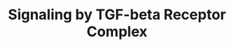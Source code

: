 ---
annotations:
- type: Pathway Ontology
  value: signaling pathway
authors:
- ReactomeTeam
- Anwesha
- Egonw
description: 'The TGF-beta/BMP pathway incorporates several signaling pathways that
  share most, but not all, components of a central signal transduction engine. The
  general signaling scheme is rather simple: upon binding of a ligand, an activated
  plasma membrane receptor complex is formed, which passes on the signal towards the
  nucleus through a phosphorylated receptor SMAD (R-SMAD). In the nucleus, the activated
  R-SMAD promotes transcription in complex with a closely related helper molecule
  termed Co-SMAD (SMAD4). However, this simple linear pathway expands into a network
  when various regulatory components and mechanisms are taken into account. The signaling
  pathway includes a great variety of different TGF-beta/BMP superfamily ligands and
  receptors, several types of the R-SMADs, and functionally critical negative feedback
  loops. The R-SMAD:Co-SMAD complex can interact with a great number of transcriptional
  co-activators/co-repressors to regulate positively or negatively effector genes,
  so that the interpretation of a signal depends on the cell-type and cross talk with
  other signaling pathways such as Notch, MAPK and Wnt. The pathway plays a number
  of different biological roles in the control of embryonic and adult cell proliferation
  and differentiation, and it is implicated in a great number of human diseases.<br>TGF
  beta (TGFB1) is secreted as a homodimer, and as such it binds to TGF beta receptor
  II (TGFBR2), inducing its dimerization. Binding of TGF beta enables TGFBR2 to form
  a stable hetero-tetrameric complex with TGF beta receptor I homodimer (TGFBR1).
  TGFBR2 acts as a serine/threonine kinase and phosphorylates serine and threonine
  residues within the short GS domain (glycine-serine rich domain) of TGFBR1.<br>The
  phosphorylated heterotetrameric TGF beta receptor complex (TGFBR) internalizes into
  clathrin coated endocytic vesicles where it associates with the endosomal membrane
  protein SARA. SARA facilitates the recruitment of cytosolic SMAD2 and SMAD3, which
  act as R-SMADs for TGF beta receptor complex. TGFBR1 phosphorylates recruited SMAD2
  and SMAD3, inducing a conformational change that promotes formation of R-SMAD trimers
  and dissociation of R-SMADs from the TGF beta receptor complex. <br>In the cytosol,
  phosphorylated SMAD2 and SMAD3 associate with SMAD4 (known as Co-SMAD), forming
  a heterotrimer which is more stable than the R-SMAD homotrimers. R-SMAD:Co-SMAD
  heterotrimer translocates to the nucleus where it directly binds DNA and, in cooperation
  with other transcription factors, regulates expression of genes involved in cell
  differentiation, in a context-dependent manner. <br>The intracellular level of SMAD2
  and SMAD3 is regulated by SMURF ubiquitin ligases, which target R-SMADs for degradation.
  In addition, nuclear R-SMAD:Co-SMAD heterotrimer stimulates transcription of inhibitory
  SMADs (I-SMADs), forming a negative feedback loop. I-SMADs bind the phosphorylated
  TGF beta receptor complexes on caveolin coated vesicles, derived from the lipid
  rafts, and recruit SMURF ubiquitin ligases to TGF beta receptors, leading to ubiquitination
  and degradation of TGFBR1. Nuclear R-SMAD:Co-SMAD heterotrimers are targets of nuclear
  ubiquitin ligases which ubiquitinate SMAD2/3 and SMAD4, causing heterotrimer dissociation,
  translocation of ubiquitinated SMADs to the cytosol and their proteasome-mediated
  degradation. For a recent review of TGF-beta receptor signaling, please refer to
  Kang et al. 2009.  View original pathway at [http://www.reactome.org/PathwayBrowser/#DIAGRAM=170834
  Reactome].'
last-edited: 2021-01-25
organisms:
- Homo sapiens
redirect_from:
- /index.php/Pathway:WP2742
- /instance/WP2742
schema-jsonld:
- '@context': https://schema.org/
  '@id': https://wikipathways.github.io/pathways/WP2742.html
  '@type': Dataset
  creator:
    '@type': Organization
    name: WikiPathways
  description: 'The TGF-beta/BMP pathway incorporates several signaling pathways that
    share most, but not all, components of a central signal transduction engine. The
    general signaling scheme is rather simple: upon binding of a ligand, an activated
    plasma membrane receptor complex is formed, which passes on the signal towards
    the nucleus through a phosphorylated receptor SMAD (R-SMAD). In the nucleus, the
    activated R-SMAD promotes transcription in complex with a closely related helper
    molecule termed Co-SMAD (SMAD4). However, this simple linear pathway expands into
    a network when various regulatory components and mechanisms are taken into account.
    The signaling pathway includes a great variety of different TGF-beta/BMP superfamily
    ligands and receptors, several types of the R-SMADs, and functionally critical
    negative feedback loops. The R-SMAD:Co-SMAD complex can interact with a great
    number of transcriptional co-activators/co-repressors to regulate positively or
    negatively effector genes, so that the interpretation of a signal depends on the
    cell-type and cross talk with other signaling pathways such as Notch, MAPK and
    Wnt. The pathway plays a number of different biological roles in the control of
    embryonic and adult cell proliferation and differentiation, and it is implicated
    in a great number of human diseases.<br>TGF beta (TGFB1) is secreted as a homodimer,
    and as such it binds to TGF beta receptor II (TGFBR2), inducing its dimerization.
    Binding of TGF beta enables TGFBR2 to form a stable hetero-tetrameric complex
    with TGF beta receptor I homodimer (TGFBR1). TGFBR2 acts as a serine/threonine
    kinase and phosphorylates serine and threonine residues within the short GS domain
    (glycine-serine rich domain) of TGFBR1.<br>The phosphorylated heterotetrameric
    TGF beta receptor complex (TGFBR) internalizes into clathrin coated endocytic
    vesicles where it associates with the endosomal membrane protein SARA. SARA facilitates
    the recruitment of cytosolic SMAD2 and SMAD3, which act as R-SMADs for TGF beta
    receptor complex. TGFBR1 phosphorylates recruited SMAD2 and SMAD3, inducing a
    conformational change that promotes formation of R-SMAD trimers and dissociation
    of R-SMADs from the TGF beta receptor complex. <br>In the cytosol, phosphorylated
    SMAD2 and SMAD3 associate with SMAD4 (known as Co-SMAD), forming a heterotrimer
    which is more stable than the R-SMAD homotrimers. R-SMAD:Co-SMAD heterotrimer
    translocates to the nucleus where it directly binds DNA and, in cooperation with
    other transcription factors, regulates expression of genes involved in cell differentiation,
    in a context-dependent manner. <br>The intracellular level of SMAD2 and SMAD3
    is regulated by SMURF ubiquitin ligases, which target R-SMADs for degradation.
    In addition, nuclear R-SMAD:Co-SMAD heterotrimer stimulates transcription of inhibitory
    SMADs (I-SMADs), forming a negative feedback loop. I-SMADs bind the phosphorylated
    TGF beta receptor complexes on caveolin coated vesicles, derived from the lipid
    rafts, and recruit SMURF ubiquitin ligases to TGF beta receptors, leading to ubiquitination
    and degradation of TGFBR1. Nuclear R-SMAD:Co-SMAD heterotrimers are targets of
    nuclear ubiquitin ligases which ubiquitinate SMAD2/3 and SMAD4, causing heterotrimer
    dissociation, translocation of ubiquitinated SMADs to the cytosol and their proteasome-mediated
    degradation. For a recent review of TGF-beta receptor signaling, please refer
    to Kang et al. 2009.  View original pathway at [http://www.reactome.org/PathwayBrowser/#DIAGRAM=170834
    Reactome].'
  keywords:
  - TGFBR2
  - 'UBC(381-456) '
  - 'TGFB1(30-390) '
  - 'PRKCZ '
  - FKBP1A
  - 'SMURF1 '
  - heterotrimer
  - NEDD4L
  - PMEPA1
  - Tight Junction
  - 'STUB1 '
  - AcM-UBE2M
  - 'UBC(609-684) '
  - TGFB1:TGFBR2:p-TGFBR1:SMAD7:SMURF/NEDD4L
  - Complex:TGFB1:TGFBR2:p-TGFBR1:p-PARD6A:RHOA:SMURF1
  - BAMBI
  - 'TGFB1: p-TGFBR:'
  - TGFB1:p-TGFBR:STRAP
  - MTMR4
  - Ub-SMAD2
  - 'K567-TGFBR2-G76-NEDD8 '
  - 'G76-NEDD8-C111-AcM-UBE2M '
  - 'TGFB1 '
  - 'UBA52(1-76) '
  - 'UBC(457-532) '
  - activity of
  - GADD34:PP1
  - 'p-4S,T185,T186-TGFBR1 '
  - 'NEDD4L '
  - Complex:TGFBR1:PARD6A:RHOA
  - 'PPP1R15A '
  - 'PMEPA1 '
  - 'RPS27A(1-76) '
  - 'UBC(533-608) '
  - 'PPP1CB '
  - p-2S-SMAD2/3:PMEPA1
  - 'UBC(229-304) '
  - SMAD2
  - 'STRAP: SMAD7'
  - I-SMAD7
  - 'C111-AcM-UBE2M-G76-NEDD8 '
  - STUB1
  - 'UBB(77-152) '
  - Complex:TGFB1:TGFBR2:TGFBR1:PARD6A:RHOA
  - SMAD3:STUB1
  - 'p-S345-PARD6A '
  - 'PPP1CC '
  - 'TGFBR1 '
  - TGFB1:TGFBR2:p-TGFBR1
  - STRAP
  - 'UCHL5 '
  - 'XPO1 '
  - 'UBB(1-76) '
  - of TGFB1
  - 'USP15 '
  - 'PPP1CA '
  - TGFB1:p-TGFBR:ZFYVE9:p-2S-SMAD2/3
  - 'p-TGFBR1: BAMBI:'
  - TGFB1:TGFBR2:p-TGFBR1:Ub-SMAD7
  - 'BAMBI '
  - homodimer
  - 'NEDD8-K556,K567-TGFBR2 '
  - 'UBB(153-228) '
  - TGFBR2:CBL
  - 'SMAD3 '
  - FURIN
  - p-2S-SMAD2/3
  - Dimeric TGFB1:TGFBR2
  - SMAD4
  - 'ARHGEF18 '
  - p-2S-SMAD2/3:MTMR4
  - SMURF1
  - Large latent complex
  - 'PARD3 '
  - SMAD7:SMURF/NEDD4L
  - SMAD3
  - 'SMAD7 '
  - TGFBR1:FKBP1A
  - Neddylated TGFBR2
  - 'MTMR4 '
  - 'UBC(305-380) '
  - ATP
  - 'UBC(153-228) '
  - SMAD2/3
  - TGFB1:p-TGFBR:ZFYVE9
  - 'UBC(77-152) '
  - Complex:PARD6A:RHOA
  - SMAD2:SMURF2
  - ZFYVE9-1
  - 'p-S423,S425-SMAD3 '
  - SMURF2
  - Dimeric TGFB1
  - SMAD7:SMURF2
  - 'TGFB1: TGFBR2:'
  - 'p-S465,S467-SMAD2 '
  - ADP
  - 'CGN '
  - 'F11R '
  - 'CBL '
  - SMAD7:NEDD4L
  - Complex:TGFB1:TGFBR2:p-TGFBR1:p-PARD6A:Ub-RHOA:SMURF1
  - Complex:TGFB1:TGFBR2:p-TGFBR1:p-PARD6A:RHOA
  - 'ZFYVE9-1 '
  - Pi
  - SMAD7:SMURF1:XPO1
  - Ub-SMAD3
  - 'GTP '
  - 'K556-TGFBR2-G76-NEDD8 '
  - H2O
  - 'FKBP1A '
  - 'SMURF2 '
  - 'TGFBR2 '
  - UCHL5/USP15
  - XPO1
  - Ub
  - Transcriptional
  - SMAD2/3:PMEPA1
  - TGFB1:p-TGFBR:I-SMAD7:GADD34:PP1:ZFYVE9
  - 'RHOA '
  - Junction
  - CBL
  - 'UBC(1-76) '
  - p-2S-SMAD2/3:SMAD4
  - Tight
  - 'SMAD2 '
  - NEDD8-AcM-UBE2M
  - SMAD2/SMAD3:SMAD4
  - TGFB1:TGFBR2:TGFBR1
  - SMURF/NEDD4L
  - TGFB1:p-TGFBR:ZFYVE9:SMAD2/3
  - 'PARD6A '
  - SMAD7:SMURF1
  - TGFB1:TGFBR2:Ub-p-TGFBR1:Ub-SMAD7:UCHL5/USP15
  - SMAD7
  - Pre-TGFB1 complex
  - TGFB1:TGFBR2:Ub-p-TGFBR1:Ub-SMAD7
  - 'SMAD4 '
  - 'STRAP '
  license: CC0
  name: Signaling by TGF-beta Receptor Complex
seo: CreativeWork
title: Signaling by TGF-beta Receptor Complex
wpid: WP2742
---
